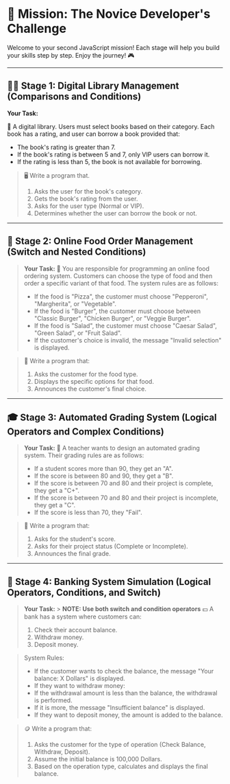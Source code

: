 # 🌟 Mission: The Novice Developer's Challenge

Welcome to your second JavaScript mission! Each stage will help you build your skills step by step. Enjoy the journey! 🎮

---

## 🧑‍💻 Stage 1: Digital Library Management (Comparisons and Conditions)

**Your Task:**

📝 A digital library. Users must select books based on their category. Each book has a rating, and user can borrow a book provided that:

- The book's rating is greater than 7.
- If the book's rating is between 5 and 7, only VIP users can borrow it.
- If the rating is less than 5, the book is not available for borrowing.

> 🖥️ Write a program that.
>
> 1. Asks the user for the book's category.
> 2. Gets the book's rating from the user.
> 3. Asks for the user type (Normal or VIP).
> 4. Determines whether the user can borrow the book or not.

---

## 🍕 Stage 2: Online Food Order Management (Switch and Nested Conditions)

> **Your Task:**
> 🍔 You are responsible for programming an online food ordering system. Customers can choose the type of food and then order a specific variant of that food. The system rules are as follows:
>
> - If the food is "Pizza", the customer must choose "Pepperoni", "Margherita", or "Vegetable".
> - If the food is "Burger", the customer must choose between "Classic Burger", "Chicken Burger", or "Veggie Burger".
> - If the food is "Salad", the customer must choose "Caesar Salad", "Green Salad", or "Fruit Salad".
> - If the customer's choice is invalid, the message "Invalid selection" is displayed.

> 🥗 Write a program that:
>
> 1. Asks the customer for the food type.
> 2. Displays the specific options for that food.
> 3. Announces the customer's final choice.

---

## 🎓 Stage 3: Automated Grading System (Logical Operators and Complex Conditions)

> **Your Task:**
> 🏫 A teacher wants to design an automated grading system. Their grading rules are as follows:
>
> - If a student scores more than 90, they get an "A".
> - If the score is between 80 and 90, they get a "B".
> - If the score is between 70 and 80 and their project is complete, they get a "C+".
> - If the score is between 70 and 80 and their project is incomplete, they get a "C".
> - If the score is less than 70, they "Fail".

> 📓 Write a program that:
>
> 1. Asks for the student's score.
> 2. Asks for their project status (Complete or Incomplete).
> 3. Announces the final grade.

---

## 🏦 Stage 4: Banking System Simulation (Logical Operators, Conditions, and Switch)

> **Your Task:** > **NOTE: Use both switch and condition operators**
> 💵 A bank has a system where customers can:
>
> 1. Check their account balance.
> 2. Withdraw money.
> 3. Deposit money.

> System Rules:
>
> - If the customer wants to check the balance, the message "Your balance: X Dollars" is displayed.
> - If they want to withdraw money:
> - If the withdrawal amount is less than the balance, the withdrawal is performed.
> - If it is more, the message "Insufficient balance" is displayed.
> - If they want to deposit money, the amount is added to the balance.

> 🪙 Write a program that:
>
> 1. Asks the customer for the type of operation (Check Balance, Withdraw, Deposit).
> 2. Assume the initial balance is 100,000 Dollars.
> 3. Based on the operation type, calculates and displays the final balance.

